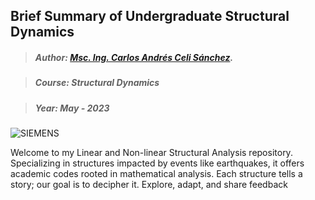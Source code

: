## Brief Summary of Undergraduate Structural Dynamics


>##### Author:                 [Msc. Ing. Carlos Andrés Celi Sánchez](https://www.researchgate.net/profile/Carlos-Celi).

>##### Course:                 Structural Dynamics

>##### Year:                   May - 2023

![SIEMENS]([https://myoctocat.com/assets/images/base-octocat.svg](https://blogs.sw.siemens.com/simcenter/shock-response-designing-for-the-full-spectrum/))

Welcome to my Linear and Non-linear Structural Analysis repository. Specializing in structures impacted by events like earthquakes, it offers academic codes rooted in mathematical analysis. Each structure tells a story; our goal is to decipher it. Explore, adapt, and share feedback
